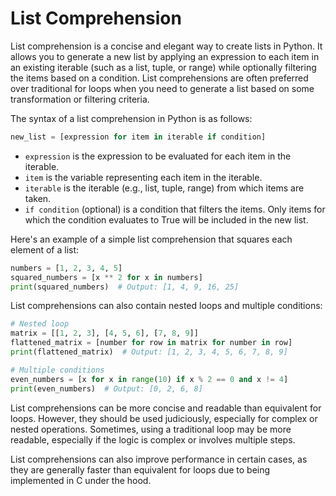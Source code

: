 # List Comprehension

List comprehension is a concise and elegant way to create lists in Python. It allows you to generate a new list by applying an expression to each item in an existing iterable (such as a list, tuple, or range) while optionally filtering the items based on a condition. List comprehensions are often preferred over traditional for loops when you need to generate a list based on some transformation or filtering criteria.

The syntax of a list comprehension in Python is as follows:

```python
new_list = [expression for item in iterable if condition]
```

- `expression` is the expression to be evaluated for each item in the iterable.
- `item` is the variable representing each item in the iterable.
- `iterable` is the iterable (e.g., list, tuple, range) from which items are taken.
- `if condition` (optional) is a condition that filters the items. Only items for which the condition evaluates to True will be included in the new list.

Here's an example of a simple list comprehension that squares each element of a list:

```python
numbers = [1, 2, 3, 4, 5]
squared_numbers = [x ** 2 for x in numbers]
print(squared_numbers)  # Output: [1, 4, 9, 16, 25]
```

List comprehensions can also contain nested loops and multiple conditions:

```python
# Nested loop
matrix = [[1, 2, 3], [4, 5, 6], [7, 8, 9]]
flattened_matrix = [number for row in matrix for number in row]
print(flattened_matrix)  # Output: [1, 2, 3, 4, 5, 6, 7, 8, 9]

# Multiple conditions
even_numbers = [x for x in range(10) if x % 2 == 0 and x != 4]
print(even_numbers)  # Output: [0, 2, 6, 8]
```

List comprehensions can be more concise and readable than equivalent for loops. However, they should be used judiciously, especially for complex or nested operations. Sometimes, using a traditional loop may be more readable, especially if the logic is complex or involves multiple steps.

List comprehensions can also improve performance in certain cases, as they are generally faster than equivalent for loops due to being implemented in C under the hood.
